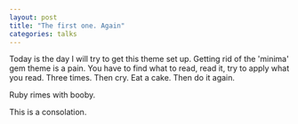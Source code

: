 ```yaml
---
layout: post
title: "The first one. Again"
categories: talks
---
```


Today is the day I will try to get this theme set up. Getting rid of the 'minima' gem theme is a pain. You have to find what to read, read it, try to apply what you read. Three times. Then cry. Eat a cake. Then do it again. 

Ruby rimes with booby. 

This is a consolation.